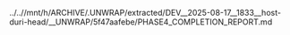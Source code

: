 ../..//mnt/h/ARCHIVE/.UNWRAP/extracted/DEV__2025-08-17__1833__host-duri-head/__UNWRAP/5f47aafebe/PHASE4_COMPLETION_REPORT.md